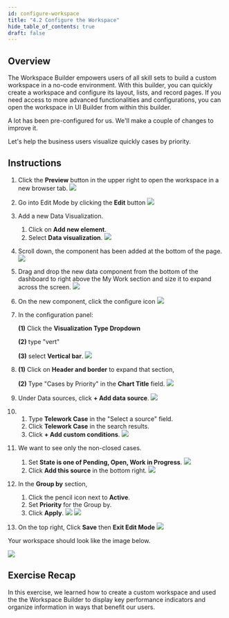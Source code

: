 ```yaml
---
id: configure-workspace
title: "4.2 Configure the Workspace"
hide_table_of_contents: true
draft: false
---
```


## Overview

The Workspace Builder empowers users of all skill sets to build a custom workspace in a no-code environment. With this builder, you can quickly create a workspace and configure its layout, lists, and record pages. If you need access to more advanced functionalities and configurations, you can open the workspace in UI Builder from within this builder.

A lot has been pre-configured for us. We'll make a couple of changes to improve it.

Let's help the business users visualize quickly cases by priority.

## Instructions

1. Click the **Preview** button in the upper right to open the workspace in a new browser tab. 
![](../images/2023-10-04-15-48-32.png)


2. Go into Edit Mode by clicking the **Edit** button 
![](../images/2023-10-04-15-49-06.png)


3. Add a new Data Visualization. 
   1. Click on **Add new element**.
   2. Select **Data visualization**.
   ![](../images/2023-10-04-15-57-53.png)


4.  Scroll down, the component has been added at the bottom of the page.
![](../images/2023-10-04-15-59-01.png)


5. Drag and drop the new data component from the bottom of the dashboard to right above the My Work section and size it to expand across the screen.
![](workspace/move_new_data_visualization.gif)


6. On the new component, click the configure icon
![](workspace/Click_Component_Configure.png)


7. In the configuration panel:

   **(1)** Click the **Visualization Type Dropdown** 

   **(2)** type "vert" 

   **(3)** select **Vertical bar**.
   ![](workspace/select_Vertical_bar.png)


8.  
    **(1)** Click on **Header and border** to expand that section, 

    **(2)** Type "Cases by Priority" in the **Chart Title** field.
    ![](workspace/set_Chart_Title_Cases_by_Priority.png)


9. Under Data sources, click **+ Add data source**.
![](workspace/Click_Add_Datasource.png)


10. 
    1. Type **Telework Case** in the "Select a source" field. 
    2. Click **Telework Case** in the search results.
    3. Click **+ Add custom conditions**.
    ![](../images/2023-10-04-16-02-02.png)


11. We want to see only the non-closed cases.
    1. Set **State is one of Pending, Open, Work in Progress**. 
    ![](workspace/ConditionForOpenCases.png)
    2. Click **Add this source** in the bottom right.
    ![](../images/2023-10-04-16-05-18.png)


12. In the **Group by** section, 
    1. Click the pencil icon next to **Active**.
    2. Set **Priority** for the Group by.
    3. Click **Apply**.
    ![](workspace/set_Group_by_Priority.png)
    ![](../images/2023-10-04-16-06-01.png)


13. On the top right, Click **Save** then **Exit Edit Mode** 
![](workspace/Click_Save_then_Exit_Edit_Mode.png)

Your workspace should look like the image below. 

![](workspace/final_Workspace.png)

## Exercise Recap

In this exercise, we learned how to create a custom workspace and used the the Workspace Builder to display key performance indicators and organize information in ways that benefit our users.